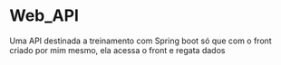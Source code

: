 # Web_API
Uma API destinada a treinamento com Spring boot só que com o front criado por mim mesmo, ela acessa o front e regata dados
